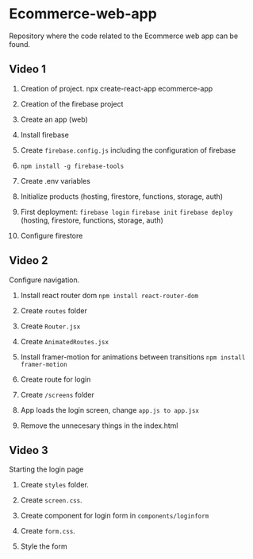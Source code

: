 # Ecommerce-web-app
Repository where the code related to the Ecommerce web app can be found.

## Video 1
1. Creation of project.
npx create-react-app ecommerce-app

2. Creation of the firebase project

3. Create an app (web)

4. Install firebase

5. Create `firebase.config.js` including the configuration of firebase

7. `npm install -g firebase-tools`

8. Create .env variables

9. Initialize products (hosting, firestore, functions, storage, auth)

9. First deployment:
`firebase login`
`firebase init`
`firebase deploy` (hosting, firestore, functions, storage, auth)

9. Configure firestore

## Video 2

Configure navigation.

1. Install react router dom
`npm install react-router-dom`

2. Create `routes` folder

3. Create `Router.jsx`

4. Create `AnimatedRoutes.jsx`

5. Install framer-motion for animations between transitions
`npm install framer-motion`

6. Create route for login

7. Create `/screens` folder

8. App loads the login screen, change `app.js to app.jsx`

9. Remove the unnecesary things in the index.html

## Video 3

Starting the login page

1. Create `styles` folder.

2. Create `screen.css`.

3. Create component for login form in `components/loginform`

4. Create `form.css`.

5. Style the form
